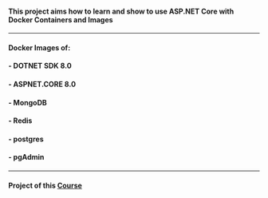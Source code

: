 #### This project aims how to learn and show to use ASP.NET Core with Docker Containers and Images

---

#### Docker Images of: 
#### - DOTNET SDK 8.0  
#### - ASPNET.CORE 8.0  
#### - MongoDB   
#### - Redis
#### - postgres
#### - pgAdmin

---

#### Project of this [Course](https://www.udemy.com/course/docker-essencial-para-a-plataforma-net/)